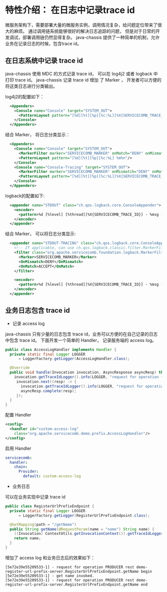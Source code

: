# 特性介绍： 在日志中记录trace id

微服务架构下，需要部署大量的微服务实例，调用情况复杂，给问题定位带来了很大的麻烦。 通过调用链系统能够很好的解决日志追踪的问题，
但是对于日常的开发调试，部署调用链仍然显得复杂。 java-chassis 提供了一种简单的机制，允许业务在记录日志的时候，包含trace id。 

## 在日志系统中记录 trace id

java-chassis 使用 MDC 的方式记录 trace id， 可以在 log4j2 或者 logback 中打印 trace id。 java-chassis 记录 trace id 增加
了 Marker ， 开发者可以方便的将这类日志进行分类输出。 

log4j2的配置如下：

```xml
  <Appenders>
    <Console name="Console" target="SYSTEM_OUT">
      <PatternLayout pattern="[%d][%t][%p][%c:%L][%X{SERVICECOMB_TRACE_ID}] %m%n"/>
    </Console>
  </Appenders>
```

结合 Marker， 将日志分类显示：

```xml
  <Appenders>
    <Console name="Console" target="SYSTEM_OUT">
      <MarkerFilter marker="SERVICECOMB_MARKER" onMatch="DENY" onMismatch="ACCEPT"/>
      <PatternLayout pattern="[%d][%t][%p][%c:%L] %m%n"/>
    </Console>
    <Console name="Console-Tracing" target="SYSTEM_OUT">
      <MarkerFilter marker="SERVICECOMB_MARKER" onMismatch="DENY" onMatch="ACCEPT"/>
      <PatternLayout pattern="[%d][%t][%p][%c:%L][%X{SERVICECOMB_TRACE_ID}] %m%n"/>
    </Console>
  </Appenders>
```

logback的配置如下:

```xml
  <appender name="STDOUT" class="ch.qos.logback.core.ConsoleAppender">
    <encoder>
      <pattern>%d [%level] [%thread][%X{SERVICECOMB_TRACE_ID}] - %msg (%F:%L\)%n</pattern>
    </encoder>
  </appender>
```

结合 Marker， 可以将日志分类显示:

```xml
  <appender name="STDOUT-TRACING" class="ch.qos.logback.core.ConsoleAppender">
    <!-- If applicable, can use ch.qos.logback.classic.filter.MarkerFilter -->
    <filter class="org.apache.servicecomb.foundation.logback.MarkerFilter">
      <Marker>SERVICECOMB_MARKER</Marker>
      <OnMismatch>DENY</OnMismatch>
      <OnMatch>ACCEPT</OnMatch>
    </filter>

    <encoder>
      <pattern>%d [%level] [%thread][%X{SERVICECOMB_TRACE_ID}] - %msg (%F:%L\)%n</pattern>
    </encoder>
  </appender>
```

## 业务日志包含 trace id

* 记录 access log

java-chassis 只有少量的日志包含 trace id，业务可以方便的在自己记录的日志中包含 trace id。 下面开发一个简单的 Handler， 记录服务端的
access log。 

```java
public class AccessLogHandler implements Handler {
  private static final Logger LOGGER
      = LoggerFactory.getLogger(AccessLogHandler.class);

  @Override
  public void handle(Invocation invocation, AsyncResponse asyncResp) throws Exception {
    invocation.getTraceIdLogger().info(LOGGER, "request for operation {} begin", invocation.getInvocationQualifiedName());
     invocation.next((resp) -> {
       invocation.getTraceIdLogger().info(LOGGER, "request for operation {} end", invocation.getInvocationQualifiedName());
       asyncResp.complete(resp);
     });
  }
} 
```

配置 Handler

```xml
<config>
  <handler id="custom-access-log"
    class="org.apache.servicecomb.demo.prefix.AccessLogHandler"/>
</config>

```

启用 Handler

```yaml
servicecomb:
  handler:
    chain:
      Provider:
        default: custom-access-log
```

* 业务日志

可以在业务实现中记录 trace id

```java
public class RegisterUrlPrefixEndpoint {
  private static final Logger LOGGER
      = LoggerFactory.getLogger(RegisterUrlPrefixEndpoint.class);

  @GetMapping(path = "/getName")
  public String getName(@RequestParam(name = "name") String name) {
    ((Invocation) ContextUtils.getInvocationContext()).getTraceIdLogger().info(LOGGER, "get name invoked.");
    return name;
  }
}
```

增加了 access log 和业务日志后的效果如下：

```text
[5e72e39e55209533-1] - request for operation PRODUCER rest demo-register-url-prefix-server.RegisterUrlPrefixEndpoint.getName begin
[5e72e39e55209533-1] - get name invoked. 
[5e72e39e55209533-1] - request for operation PRODUCER rest demo-register-url-prefix-server.RegisterUrlPrefixEndpoint.getName end
```


